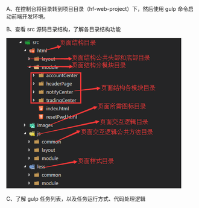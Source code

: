 A、在控制台将目录转到项目目录（hf-web-project）下，然后使用 gulp 命令启动前端开发环境。

B、查看 src 源码目录结构，了解各目录结构功能

![](/assets/import8.png)

C、了解 gulp 任务列表，以及任务运行方式、代码处理逻辑

